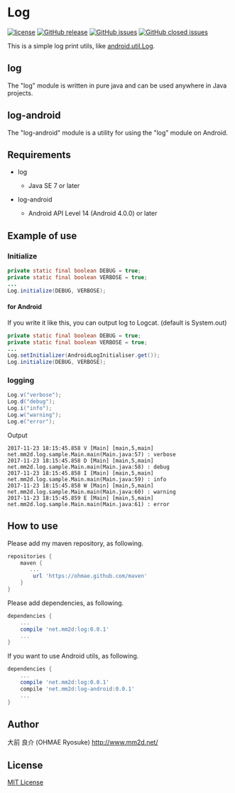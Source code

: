 # Log
[![license](https://img.shields.io/github/license/ohmae/Log.svg)](./LICENSE)
[![GitHub release](https://img.shields.io/github/release/ohmae/Log.svg)](https://github.com/ohmae/Log/releases)
[![GitHub issues](https://img.shields.io/github/issues/ohmae/Log.svg)](https://github.com/ohmae/Log/issues)
[![GitHub closed issues](https://img.shields.io/github/issues-closed/ohmae/Log.svg)](https://github.com/ohmae/Log/issues?q=is%3Aissue+is%3Aclosed)

This is a simple log print utils, like [android.util.Log](https://developer.android.com/reference/android/util/Log.html).

## log

The "log" module is written in pure java and can be used anywhere in Java projects.

## log-android

The "log-android" module is a utility for using the "log" module on Android.

## Requirements

- log
  - Java SE 7 or later

- log-android
  - Android API Level 14 (Android 4.0.0) or later

## Example of use

### Initialize

```java
private static final boolean DEBUG = true;
private static final boolean VERBOSE = true;
...
Log.initialize(DEBUG, VERBOSE);
```

#### for Android

If you write it like this, you can output log to Logcat. (default is System.out)
```java
private static final boolean DEBUG = true;
private static final boolean VERBOSE = true;
...
Log.setInitializer(AndroidLogInitialiser.get());
Log.initialize(DEBUG, VERBOSE);
```

### logging

```java
Log.v("verbose");
Log.d("debug");
Log.i("info");
Log.w("warning");
Log.e("error");
```

Output
```
2017-11-23 18:15:45.858 V [Main] [main,5,main] net.mm2d.log.sample.Main.main(Main.java:57) : verbose
2017-11-23 18:15:45.858 D [Main] [main,5,main] net.mm2d.log.sample.Main.main(Main.java:58) : debug
2017-11-23 18:15:45.858 I [Main] [main,5,main] net.mm2d.log.sample.Main.main(Main.java:59) : info
2017-11-23 18:15:45.858 W [Main] [main,5,main] net.mm2d.log.sample.Main.main(Main.java:60) : warning
2017-11-23 18:15:45.859 E [Main] [main,5,main] net.mm2d.log.sample.Main.main(Main.java:61) : error
```

## How to use

Please add my maven repository, as following.
```gradle
repositories {
    maven {
       ...
        url 'https://ohmae.github.com/maven'
    }
}
```

Please add dependencies, as following.
```gradle
dependencies {
    ...
    compile 'net.mm2d:log:0.0.1'
    ...
}
```

If you want to use Android utils, as following.
```gradle
dependencies {
    ...
    compile 'net.mm2d:log:0.0.1'
    compile 'net.mm2d:log-android:0.0.1'
    ...
}
```

## Author
大前 良介 (OHMAE Ryosuke)
http://www.mm2d.net/

## License
[MIT License](./LICENSE)
